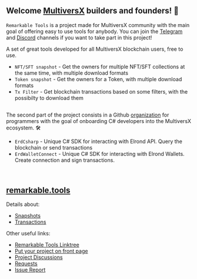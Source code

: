 ## Welcome [MultiversX](https://github.com/ElrondNetwork) builders and founders! 👋

`Remarkable Tools` is a project made for MultiversX community with the main goal of offering easy to use tools for anybody. You can join the [Telegram](https://t.me/RemarkableTools) and [Discord](https://discord.io/RemarkableTools) channels if you want to take part in this project!

A set of great tools developed for all MultiversX blockchain users, free to use.
- `NFT/SFT snapshot` - Get the owners for multiple NFT/SFT collections at the same time, with multiple download formats
- `Token snapshot` - Get the owners for a Token, with multiple download formats
- `Tx Filter` - Get blockchain transactions based on some filters, with the possibilty to download them

## 
The second part of the project consists in a Github [organization](https://github.com/RemarkableTools) for programmers with the goal of onboarding C# developers into the MultiversX ecosystem. 🛠️

- `ErdCsharp` - Unique C# SDK for interacting with Elrond API. Query the blockchain or send transactions
- `ErdWalletConnect` - Unique C# SDK for interacting with Elrond Wallets. Create connection and sign transactions.

&nbsp;
## [remarkable.tools](https://remarkable.tools)

Details about:
- [Snapshots](https://github.com/RemarkableTools/remarkable.tools/wiki/Snapshot)
- [Transactions](https://github.com/RemarkableTools/remarkable.tools/wiki/Transactions)

Other useful links:
- [Remarkable Tools Linktree](https://linktr.ee/remarkabletools)
- [Put your project on front page](https://github.com/RemarkableTools/remarkable.tools/discussions/2)
- [Project Discussions](https://github.com/RemarkableTools/remarkable.tools/discussions/1)
- [Requests](https://github.com/RemarkableTools/remarkable.tools/discussions/3)
- [Issue Report](https://github.com/RemarkableTools/remarkable.tools/issues)
